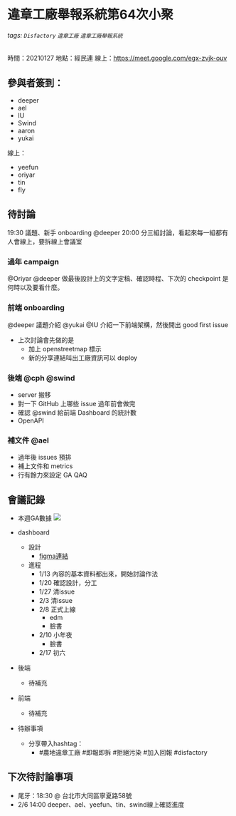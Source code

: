 # 違章工廠舉報系統第64次小聚

###### tags: `Disfactory` `違章工廠` `違章工廠舉報系統`

時間：20210127
地點：經民連
線上：https://meet.google.com/egx-zvjk-ouv

## 參與者簽到：
- deeper
- ael
- IU
- Swind
- aaron
- yukai

線上：
- yeefun
- oriyar
- tin
- fly


## 待討論
19:30 議題、新手 onboarding @deeper
20:00 分三組討論，看起來每一組都有人會線上，要拆線上會議室
### 過年 campaign
@Oriyar @deeper 做最後設計上的文字定稿、確認時程、下次的 checkpoint 是何時以及要看什麼。
### 前端 onboarding
@deeper 議題介紹
@yukai @IU 介紹一下前端架構，然後開出 good first issue
- 上次討論會先做的是
    - 加上 openstreetmap 標示
    - 新的分享連結叫出工廠資訊可以 deploy
### 後端 @cph @swind
- server 搬移
- 對一下 GitHub 上哪些 issue 過年前會做完
- 確認 @swind 給前端 Dashboard 的統計數
- OpenAPI 
### 補文件 @ael
- 過年後 issues 預排
- 補上文件和 metrics
- 行有餘力來設定 GA QAQ



## 會議記錄
- 本週GA數據
    ![](https://s3-ap-northeast-1.amazonaws.com/g0v-hackmd-images/uploads/upload_0ada351e9a195e7df49a768a372e1386.png)

- dashboard
    - 設計
        - [figma連結](https://www.figma.com/file/dFuJKpdDcmHNDqdj1011Zo/Disfactory_UI_design_2021?node-id=1347%3A8394)
    - 進程
        - 1/13 內容的基本資料都出來，開始討論作法
        - 1/20 確認設計，分工
        - 1/27 清issue
        - 2/3  清issue
        - 2/8  正式上線
            - edm
            - 臉書
        - 2/10 小年夜
            - 臉書
        - 2/17 初六
        
- 後端
    - 待補充
- 前端
    - 待補充
- 待辦事項
    - 分享帶入hashtag：
        - #農地違章工廠 #即報即拆 #拒絕污染 #加入回報 #disfactory

## 下次待討論事項
- 尾牙：18:30 @ 台北市大同區寧夏路58號
- 2/6 14:00 deeper、ael、yeefun、tin、swind線上確認進度
